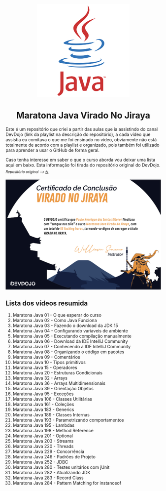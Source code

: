 <h3 align="center"><img src="README/javaLogo.png" width=300 height=300></h3>
 
<h1 align="center">Maratona Java Virado No Jiraya</h1>

Este é um repositório que criei a partir das aulas que ia assistindo do canal DevDojo (link da playlist na descrição do repositório), 
a cada vídeo que assistia eu comitava o que me foi ensinado no vídeo, obviamente não está totalmente de acordo com a playlist e organizado, pois também foi utilizado para 
aprender a usar o GitHub de forma geral.

Caso tenha interesse em saber o que o curso aborda vou deixar uma lista aqui em baixo. Esta informação foi tirada do repositório original
do DevDojo. <sub>*Repositório original -->* [☕](https://github.com/devdojobr/maratona-java-virado-no-jiraya)</sub>

 ![](README/CertifivadoBrabo.png)

## Lista dos vídeos resumida
1. Maratona Java 01 - O que esperar do curso
1. Maratona Java 02 - Como Java Funciona
1. Maratona Java 03 - Fazendo o download da JDK 15
1. Maratona Java 04 - Configurando variaveis de ambiente
1. Maratona Java 05 - Executando compilação manualmente
1. Maratona Java 06 - Download da IDE IntelliJ Community
1. Maratona Java 07 - Conhecendo a IDE IntelliJ Community
1. Maratona Java 08 - Organizando o código em pacotes
1. Maratona Java 09 - Comentários
1. Maratona Java 10 - Tipos primitivos 
1. Maratona Java 15 - Operadores 
1. Maratona Java 20 - Estruturas Condicionais
1. Maratona Java 32 - Arrays
1. Maratona Java 36 - Arrays Multidimensionais 
1. Maratona Java 39 - Orientação Objetos
1. Maratona Java 95 - Exceções
1. Maratona Java 106 - Classes Utilitárias
1. Maratona Java 161 - Coleções
1. Maratona Java 183 - Generics
1. Maratona Java 189 - Classes Internas
1. Maratona Java 193 - Parametrizando comportamentos
1. Maratona Java 195 - Lambdas
1. Maratona Java 198 - Method Reference
1. Maratona Java 201 - Optional
1. Maratona Java 203 - Streams
1. Maratona Java 220 - Threads
1. Maratona Java 229 - Concorrência
1. Maratona Java 246 - Padrões de Projeto
1. Maratona Java 252 - JDBC
1. Maratona Java 280 - Testes unitários com jUnit
1. Maratona Java 282 - Atualizando JDK
1. Maratona Java 283 - Record Class
1. Maratona Java 284 - Pattern Matching for instanceof
